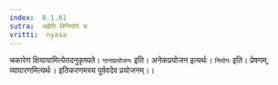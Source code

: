 ```yaml
---
index:  8.1.61
sutra:  अहेति विनियोगे च
vritti:  nyasa
---
```


चकारेण क्षियायामित्येतदनुकृष्यते। `नानाप्रयोजनः` इति। अनेकप्रयोजन इत्यर्थः। `नियोगः` इति। प्रेषणम्, व्यापारणमित्यर्थः। इतिकरणमस्य पूर्ववदेव प्रयोजनम्।।

